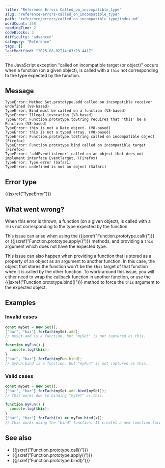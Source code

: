 ```yaml
---
title: "Reference Errors Called_on_incompatible_type"
slug: "reference-errors-called_on_incompatible_type"
path: "reference/errors/called_on_incompatible_type/index.md"
wordCount: 358
readingTime: 2
codeBlocks: 3
difficulty: "advanced"
category: "Reference"
tags: []
lastModified: "2025-08-02T14:03:23.441Z"
---
```



The JavaScript exception "called on incompatible target (or object)" occurs when a
function (on a given object), is called with a `this` not corresponding to
the type expected by the function.

## Message

```plain
TypeError: Method Set.prototype.add called on incompatible receiver undefined (V8-based)
TypeError: Bind must be called on a function (V8-based)
TypeError: Illegal invocation (V8-based)
TypeError: Function.prototype.toString requires that 'this' be a Function (V8-based)
TypeError: this is not a Date object. (V8-based)
TypeError: this is not a typed array. (V8-based)
TypeError: Function.prototype.toString called on incompatible object (Firefox)
TypeError: Function.prototype.bind called on incompatible target (Firefox)
TypeError: 'addEventListener' called on an object that does not implement interface EventTarget. (Firefox)
TypeError: Type error (Safari)
TypeError: undefined is not an object (Safari)
```

## Error type

{{jsxref("TypeError")}}

## What went wrong?

When this error is thrown, a function (on a given object), is called with a
`this` not corresponding to the type expected by the function.

This issue can arise when using the {{jsxref("Function.prototype.call()")}} or
{{jsxref("Function.prototype.apply()")}} methods, and providing a `this`
argument which does not have the expected type.

This issue can also happen when providing a function that is stored as a property of an
object as an argument to another function. In this case, the object that stores the
function won't be the `this` target of that function when it is called by the
other function. To work-around this issue, you will either need to wrap the callback function in another function, or use the {{jsxref("Function.prototype.bind()")}} method to
force the `this` argument to the expected object.

## Examples

### Invalid cases

```js example-bad
const mySet = new Set();
["bar", "baz"].forEach(mySet.add);
// mySet.add is a function, but "mySet" is not captured as this.

function myFun() {
  console.log(this);
}
["bar", "baz"].forEach(myFun.bind);
// myFun.bind is a function, but "myFun" is not captured as this.
```

### Valid cases

```js example-good
const mySet = new Set();
["bar", "baz"].forEach(mySet.add.bind(mySet));
// This works due to binding "mySet" as this.

function myFun() {
  console.log(this);
}
["bar", "baz"].forEach((x) => myFun.bind(x));
// This works using the "bind" function. It creates a new function forwarding the argument.
```

## See also

- {{jsxref("Function.prototype.call()")}}
- {{jsxref("Function.prototype.apply()")}}
- {{jsxref("Function.prototype.bind()")}}
